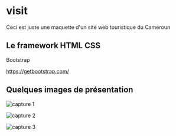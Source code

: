 # visit

Ceci est juste une maquette d'un site web touristique du Cameroun

## Le framework HTML CSS

Bootstrap 

https://getbootstrap.com/

## Quelques images de présentation 
![capture 1](https://user-images.githubusercontent.com/29696051/149748795-447bc774-2a5e-441e-a128-ce54a1737cc3.PNG)

![capture 2](https://user-images.githubusercontent.com/29696051/149748840-383a4dfc-8723-4584-b73d-bf782b08e4dd.PNG)

![capture 3](https://user-images.githubusercontent.com/29696051/149748863-6e546758-f6f2-424b-8a95-1179e9dbadf2.PNG)

